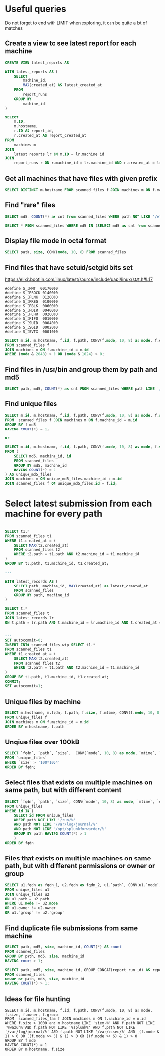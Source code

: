 # Useful queries

Do not forget to end with LIMIT when exploring, it can be quite a lot of matches

## Create a view to see latest report for each machine

```sql
CREATE VIEW latest_reports AS

WITH latest_reports AS (
    SELECT
        machine_id,
        MAX(created_at) AS latest_created_at
    FROM
        report_runs
    GROUP BY
        machine_id
)

SELECT
    m.ID,
    m.hostname,
    r.ID AS report_id,
    r.created_at AS report_created_at
FROM
    machines m
JOIN
    latest_reports lr ON m.ID = lr.machine_id
JOIN
    report_runs r ON r.machine_id = lr.machine_id AND r.created_at = lr.latest_created_at
```

## Get all machines that have files with given prefix

```sql
SELECT DISTINCT m.hostname FROM scanned_files f JOIN machines m ON f.machine_id = m.id WHERE f.path LIKE '/var/lib/mysql%'
```

## Find "rare" files

```sql
SELECT md5, COUNT(*) as cnt from scanned_files WHERE path NOT LIKE '/etc/%' AND path NOT LIKE '/var/lib/docker/%' AND path NOT LIKE '/var/lib/kubelet/pods/%' AND size > 1024*100 GROUP BY md5 HAVING cnt < 10 ORDER BY cnt ASC;

SELECT * FROM scanned_files WHERE md5 IN (SELECT md5 as cnt from scanned_files WHERE path NOT LIKE '/etc/%' AND path NOT LIKE '/var/lib/docker/%' AND path NOT LIKE '/var/lib/kubelet/pods/%' AND size > 1024*100 GROUP BY md5 HAVING cnt < 10);
```

## Display file mode in octal format

```sql
SELECT path, size, CONV(mode, 10, 8) FROM scanned_files
```

## Find files that have setuid/setgid bits set

https://elixir.bootlin.com/linux/latest/source/include/uapi/linux/stat.h#L17

```
#define S_IFMT  00170000
#define S_IFSOCK 0140000
#define S_IFLNK	 0120000
#define S_IFREG  0100000
#define S_IFBLK  0060000
#define S_IFDIR  0040000
#define S_IFCHR  0020000
#define S_IFIFO  0010000
#define S_ISUID  0004000
#define S_ISGID  0002000
#define S_ISVTX  0001000
```

```sql
SELECT m.id, m.hostname, f.id, f.path, CONV(f.mode, 10, 8) as mode, f.owner, f.group
FROM scanned_files f 
JOIN machines m ON f.machine_id = m.id
WHERE (mode & 2048) > 0 OR (mode & 1024) > 0;
```

## Find files in /usr/bin and group them by path and md5

```sql
SELECT path, md5, COUNT(*) as cnt FROM scanned_files WHERE path LIKE '/usr/bin/%' GROUP BY path, md5 ORDER BY path, cnt ASC
```

## Find unique files

```sql
SELECT m.id, m.hostname, f.id, f.path, CONV(f.mode, 10, 8) as mode, f.size, f.owner, f.group
FROM  scanned_files f JOIN machines m ON f.machine_id = m.id
GROUP BY f.md5
HAVING COUNT(*) = 1;

or

SELECT m.id, m.hostname, f.id, f.path, CONV(f.mode, 10, 8) as mode, f.size, f.owner, f.group
FROM (
    SELECT md5, machine_id, id
    FROM scanned_files
    GROUP BY md5, machine_id
    HAVING COUNT(*) = 1
) AS unique_md5_files
JOIN machines m ON unique_md5_files.machine_id = m.id
JOIN scanned_files f ON unique_md5_files.id = f.id;
```


# Select latest submission from each machine for every path

```sql

SELECT t1.*
FROM scanned_files t1
WHERE t1.created_at = (
    SELECT MAX(t2.created_at)
    FROM scanned_files t2
    WHERE t2.path = t1.path AND t2.machine_id = t1.machine_id
)
GROUP BY t1.path, t1.machine_id, t1.created_at;

---

WITH latest_records AS (
    SELECT path, machine_id, MAX(created_at) as latest_created_at
    FROM scanned_files
    GROUP BY path, machine_id
)

SELECT t.*
FROM scanned_files t
JOIN latest_records lr
ON t.path = lr.path AND t.machine_id = lr.machine_id AND t.created_at = lr.latest_created_at;


---
SET autocommit=0;
INSERT INTO scanned_files_wip SELECT t1.*
FROM scanned_files t1
WHERE t1.created_at = (
    SELECT MAX(t2.created_at)
    FROM scanned_files t2
    WHERE t2.path = t1.path AND t2.machine_id = t1.machine_id
)
GROUP BY t1.path, t1.machine_id, t1.created_at;
COMMIT;
SET autocommit=1;

```


## Unique files by machine
    
```sql
SELECT m.hostname, m.fqdn, f.path, f.size, f.mtime, CONV(f.mode, 10, 8) as mode, f.owner as gid, f.`group` as gid 
FROM unique_files f 
JOIN machines m ON f.machine_id = m.id 
ORDER BY m.hostname, f.path
```

## Unqiue files over 100kB
```sql
SELECT `fqdn`, `path`, `size`,  CONV(`mode`, 10, 8) as mode, `mtime`, `owner`, `group`, `md5`, `sha1`, `sha256` 
FROM `unique_files` 
WHERE `size` > '100*1024'
ORDER BY fqdn;
```

## Select files that exists on multiple machines on same path, but with different content

```sql
SELECT `fqdn`, `path`, `size`, CONV(`mode`, 10, 8) as mode, `mtime`, `owner`, `group`, `md5`, `sha1`, `sha256` 
FROM unique_files 
WHERE id IN (
    SELECT id FROM unique_files 
    WHERE path NOT LIKE '/run/%' 
    AND path NOT LIKE '/var/log/journal/%' 
    AND path NOT LIKE '/opt/splunkforwarder/%' 
    GROUP BY path HAVING COUNT(*) > 1 
    )
ORDER BY fqdn
```


## Files that exists on multiple machines on same path, but with different permissions or owner or group

```sql
SELECT u1.fqdn as fqdn_1, u2.fqdn as fqdn_2, u1.`path`, CONV(u1.`mode`, 10, 8) as mode_1, CONV(u2.`mode`, 10, 8) as mode_2,  u1.`owner` as uid_1, u2.owner as uid_2, u1.`group` as gid_1, u2.`group` as gid_2, u1.`md5` as md5_1, u2.`md5` as md5_2 
FROM unique_files u1
JOIN unique_files u2
ON u1.path = u2.path
WHERE u1.mode != u2.mode
OR u1.owner != u2.owner
OR u1.`group` != u2.`group`
```


## Find duplicate file submissions from same machine

```sql
SELECT path, md5, size, machine_id, COUNT(*) AS count
FROM scanned_files
GROUP BY path, md5, size, machine_id
HAVING count > 1;

SELECT path, md5, size, machine_id, GROUP_CONCAT(report_run_id) AS report_run_ids
FROM scanned_files
GROUP BY path, md5, size, machine_id
HAVING COUNT(*) > 1;

```

## Ideas for file hunting

```
SELECT m.id, m.hostname, f.id, f.path, CONV(f.mode, 10, 8) as mode, f.size, f.owner, f.group
FROM  scanned_files_fam f JOIN machines m ON f.machine_id = m.id
WHERE f.size > 1000 and m.hostname LIKE 'siem-%' AND f.path NOT LIKE '%wazuh%'AND f.path NOT LIKE '%splunk%' AND f.path NOT LIKE '/var/log/journal/%' AND f.path NOT LIKE '/var/ossec/%' AND ((f.mode & 1) > 0 OR ((f.mode >> 3) & 1) > 0 OR ((f.mode >> 6) & 1) > 0)
GROUP BY f.md5
HAVING COUNT(*) = 1
ORDER BY m.hostname, f.size
```
